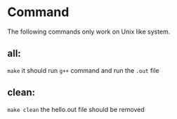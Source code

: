 # Command
The following commands only work on Unix like system.
## all:
`make`
it should run `g++` command and run the `.out` file

## clean:
`make clean`
the hello.out file should be removed
